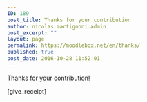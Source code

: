 ```yaml
---
ID: 189
post_title: Thanks for your contribution
author: nicolas.martignoni.admin
post_excerpt: ""
layout: page
permalink: https://moodlebox.net/en/thanks/
published: true
post_date: 2016-10-28 11:52:01
---
```

Thanks for your contribution!

[give_receipt]